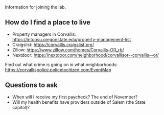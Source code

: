 Information for joining the lab.

## How do I find a place to live

- Property managers in Corvallis: https://intoosu.oregonstate.edu/property-management-list
- Craigslist: https://corvallis.craigslist.org/
- Zillow: https://www.zillow.com/homes/Corvallis-OR_rb/
- Nextdoor: https://nextdoor.com/neighborhood/corvallisor--corvallis--or/

Find out what crime is going on in what neighborhoods:    
https://corvallispolice.policetocitizen.com/EventMap

## Questions to ask

- When will I receive my first paycheck? The end of November?
- Will my health benefits have providers outside of Salem (the State capitol)?

